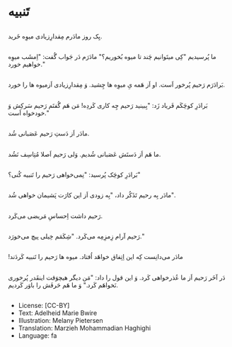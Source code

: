 # تَنبیه

##
یِک روز مادَرم مِقدارِزیادی میوِه خَرید.

##
ما پُرسیدیم "کِی میتَوانیم چَند تا میوه بُخوریم؟" مادَرَم دَر جَواب گُفت: "اِمشَب میوِه خواهیم خورد."

##
بَرادَرَم رَحیم پُرخور اَست. او اَز هَمه یِ میوِه ها چِشید. وَ مِقدارِزیادی اَزمیوه ها را خورد.

##
بَرادَرِ کوچَکَم فَریاد زَد: "بِبینید رَحیم چِه کاری کَردِه! مَن هَم گُفتَم رَحیم سَرکِش وَ خودخواه اَست."

##
مادَر اَز دَستِ رَحیم عَصَبانی شُد.

##
ما هَم اَز دَستَش عَصَبانی شُدیم. وَلی رَحیم اَصلا مُتِاسِف نَشُد.

##
بَرادَرِ کوچَک پُرسید: "نِمی‌خواهی رَحیم را تَنبیه کُنی؟"

##
مادَر بِه رحیم تَذَکُر داد، "بِه زودی اَز این کارَت پَشیمان خواهی شُد".

##
رَحیم داشت اِحساسِ مَریضی می‌کَرد.

##
رَحیم آرام زِمزِمِه می‌کَرد. "شِکَمَم خِیلی پیچ می‌خورَد."

##
!مادَر می‌دانِست کِه این اِتِفاق خواهَد اُفتاد. میوه ها رَحیم را تَنبیه کَردَند

##
دَر آخَر رَحیم اَز ما عُذرخواهی کَرد. وَ این قول را داد: "مَن دیگر هیچوَقت اینقَدر پُرخوری نَخواهَم کَرد." وَ ما هَم حَرفَش را باوَر کَردیم.

##
* License: [CC-BY]
* Text: Adelheid Marie Bwire
* Illustration: Melany Pietersen
* Translation: Marzieh Mohammadian Haghighi
* Language: fa

